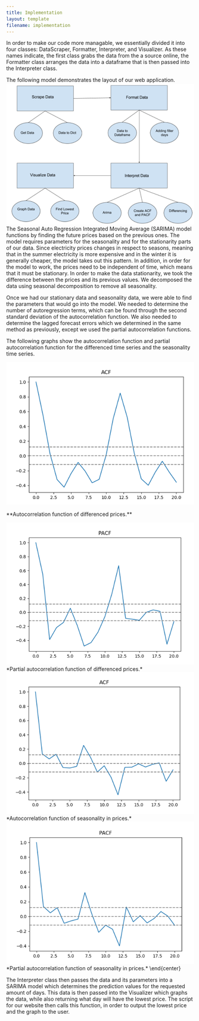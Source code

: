 ```yaml
---
title: Implementation
layout: template
filename: implementation
--- 
```

In order to make our code more managable, we essentially divided it into four classes: DataScraper, Formatter, Interpreter, and Visualizer. As these names indicate, the first class grabs the data from the a source online, the Formatter class arranges the data into a dataframe that is then passed into the Interpreter class.

The following model demonstrates the layout of our web application. 
<img src="https://raw.githubusercontent.com/vickymmcd/AmazonSoftDesWarriors/master/images/SoftDes_ImageClasses.PNG" alt ="" />
The Seasonal Auto Regression Integrated Moving Average (SARIMA) model functions by finding the future prices based on the previous ones. The model requires parameters for the seasonality and for the stationarity parts of our data. Since electricity prices changes in respect to seasons, meaning that in the summer electricity is more expensive and in the winter it is generally cheaper, the model takes out this pattern. In addition, in order for the model to work, the prices need to be independent of time, which means that it must be stationary. In order to make the data stationarity, we took the difference between the prices and its previous values. We decomposed the data using seasonal decomposition to remove all seasonality.

Once we had our stationary data and seasonality data, we were able to find the parameters that would go into the model. We needed to determine the number of autoregression terms, which can be found through the second standard deviation of the autocorrelation function. We also needed to determine the lagged forecast errors which we determined in the same method as previously, except we used the partial autocorrelation functions.

The following graphs show the autocorrelation function and partial autocorrelation function for the differenced time series and the seasonality time series.

<img src="https://github.com/vickymmcd/AmazonSoftDesWarriors/blob/master/images/acf1stdiff.png" alt ="" /> 
<p> **Autocorrelation function of differenced prices.**</p> 
<img src="https://github.com/vickymmcd/AmazonSoftDesWarriors/blob/master/images/pacf1stdiff.png" alt ="" />
*Partial autocorrelation function of differenced prices.*
<img src="https://github.com/vickymmcd/AmazonSoftDesWarriors/blob/master/images/acfgraph.png" alt ="" />
*Autocorrelation function of seasonality in prices.*
<img src="https://github.com/vickymmcd/AmazonSoftDesWarriors/blob/master/images/pacfgraph.png" alt ="" />
*Partial autocorrelation function of seasonality in prices.*
\end{center}

The Interpreter class then passes the data and its parameters into a SARIMA model which determines the prediction values for the requested amount of days. This data is then passed into the Visualizer which graphs the data, while also returning what day will have the lowest price. The script for our website then calls this function, in order to output the lowest price and the graph to the user.

